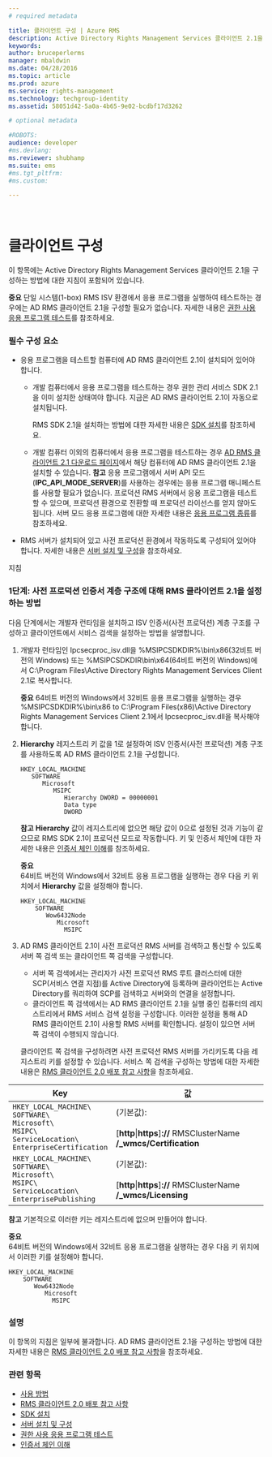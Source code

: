 ```yaml
---
# required metadata

title: 클라이언트 구성 | Azure RMS
description: Active Directory Rights Management Services 클라이언트 2.1을 구성하는 방법에 대한 지침입니다.
keywords:
author: bruceperlerms
manager: mbaldwin
ms.date: 04/28/2016
ms.topic: article
ms.prod: azure
ms.service: rights-management
ms.technology: techgroup-identity
ms.assetid: 58051d42-5a0a-4b65-9e02-bcdbf17d3262

# optional metadata

#ROBOTS:
audience: developer
#ms.devlang:
ms.reviewer: shubhamp
ms.suite: ems
#ms.tgt_pltfrm:
#ms.custom:

---
```


﻿
# 클라이언트 구성

이 항목에는 Active Directory Rights Management Services 클라이언트 2.1을 구성하는 방법에 대한 지침이 포함되어 있습니다.

**중요** 단일 시스템(1-box) RMS ISV 환경에서 응용 프로그램을 실행하여 테스트하는 경우에는 AD RMS 클라이언트 2.1을 구성할 필요가 없습니다. 자세한 내용은 [권한 사용 응용 프로그램 테스트](running-your-first-application.md)를 참조하세요.

 

### 필수 구성 요소

-   응용 프로그램을 테스트할 컴퓨터에 AD RMS 클라이언트 2.1이 설치되어 있어야 합니다.

    -   개발 컴퓨터에서 응용 프로그램을 테스트하는 경우 권한 관리 서비스 SDK 2.1을 이미 설치한 상태여야 합니다. 지금은 AD RMS 클라이언트 2.1이 자동으로 설치됩니다.

        RMS SDK 2.1을 설치하는 방법에 대한 자세한 내용은 [SDK 설치](create-your-first-rights-aware-application.md)를 참조하세요.

    -   개발 컴퓨터 이외의 컴퓨터에서 응용 프로그램을 테스트하는 경우 [AD RMS 클라이언트 2.1 다운로드 페이지](http://www.microsoft.com/en-us/download/details.aspx?id=38396)에서 해당 컴퓨터에 AD RMS 클라이언트 2.1을 설치할 수 있습니다.
        **참고** 응용 프로그램에서 서버 API 모드(**IPC\_API\_MODE\_SERVER**)를 사용하는 경우에는 응용 프로그램 매니페스트를 사용할 필요가 없습니다. 프로덕션 RMS 서버에서 응용 프로그램을 테스트할 수 있으며, 프로덕션 환경으로 전환할 때 프로덕션 라이선스를 얻지 않아도 됩니다. 서버 모드 응용 프로그램에 대한 자세한 내용은 [응용 프로그램 종류](application-types.md)를 참조하세요.

         

-   RMS 서버가 설치되어 있고 사전 프로덕션 환경에서 작동하도록 구성되어 있어야 합니다. 자세한 내용은 [서버 설치 및 구성](how-to-install-and-configure-an-rms-server.md)을 참조하세요.

지침

### 1단계: 사전 프로덕션 인증서 계층 구조에 대해 RMS 클라이언트 2.1을 설정하는 방법

다음 단계에서는 개발자 런타임을 설치하고 ISV 인증서(사전 프로덕션) 계층 구조를 구성하고 클라이언트에서 서비스 검색을 설정하는 방법을 설명합니다.

1.  개발자 런타임인 Ipcsecproc\_isv.dll을 %MSIPCSDKDIR%\\bin\\x86(32비트 버전의 Windows) 또는 %MSIPCSDKDIR\\bin\\x64(64비트 버전의 Windows)에서 C:\\Program Files\\Active Directory Rights Management Services Client 2.1로 복사합니다.

    **중요** 64비트 버전의 Windows에서 32비트 응용 프로그램을 실행하는 경우 %MSIPCSDKDIR%\\bin\\x86 to C:\\Program Files(x86)\\Active Directory Rights Management Services Client 2.1에서 Ipcsecproc\_isv.dll을 복사해야 합니다.

     

2.  **Hierarchy** 레지스트리 키 값을 1로 설정하여 ISV 인증서(사전 프로덕션) 계층 구조를 사용하도록 AD RMS 클라이언트 2.1을 구성합니다.

    ```
    HKEY_LOCAL_MACHINE
       SOFTWARE
          Microsoft
             MSIPC
                Hierarchy DWORD = 00000001
                Data type
                DWORD
    ```

    **참고** **Hierarchy** 값이 레지스트리에 없으면 해당 값이 0으로 설정된 것과 기능이 같으므로 RMS SDK 2.1이 프로덕션 모드로 작동합니다. 키 및 인증서 체인에 대한 자세한 내용은 [인증서 체인 이해](understanding-certificate-chains.md)를 참조하세요.

    **중요**  
    64비트 버전의 Windows에서 32비트 응용 프로그램을 실행하는 경우 다음 키 위치에서 **Hierarchy** 값을 설정해야 합니다.

    ```
    HKEY_LOCAL_MACHINE
        SOFTWARE
           Wow6432Node
              Microsoft
                MSIPC
    ```
     

3.  AD RMS 클라이언트 2.1이 사전 프로덕션 RMS 서버를 검색하고 통신할 수 있도록 서버 쪽 검색 또는 클라이언트 쪽 검색을 구성합니다.

    -   서버 쪽 검색에서는 관리자가 사전 프로덕션 RMS 루트 클러스터에 대한 SCP(서비스 연결 지점)를 Active Directory에 등록하며 클라이언트는 Active Directory를 쿼리하여 SCP를 검색하고 서버와의 연결을 설정합니다.
    -   클라이언트 쪽 검색에서는 AD RMS 클라이언트 2.1을 실행 중인 컴퓨터의 레지스트리에서 RMS 서비스 검색 설정을 구성합니다. 이러한 설정을 통해 AD RMS 클라이언트 2.1이 사용할 RMS 서버를 확인합니다. 설정이 있으면 서버 쪽 검색이 수행되지 않습니다.

    클라이언트 쪽 검색을 구성하려면 사전 프로덕션 RMS 서버를 가리키도록 다음 레지스트리 키를 설정할 수 있습니다. 서비스 쪽 검색을 구성하는 방법에 대한 자세한 내용은 [RMS 클라이언트 2.0 배포 참고 사항](https://TechNet.Microsoft.Com/en-us/library/jj159267(WS.10).aspx)을 참조하세요.

|Key|값|
|---|-----|
|`HKEY_LOCAL_MACHINE\`<br>`SOFTWARE\`<br>`Microsoft\`<br>`MSIPC\`<br>`ServiceLocation\`<br>`EnterpriseCertification`|(기본값):<br><br> [**http**&#124;**https**]**://** RMSClusterName **/_wmcs/Certification**|
|`HKEY_LOCAL_MACHINE\`<br>`SOFTWARE\`<br>`Microsoft\`<br>`MSIPC\`<br>`ServiceLocation\`<br>`EnterprisePublishing`|(기본값):<br><br> [**http**&#124;**https**]**://** RMSClusterName **/_wmcs/Licensing**|


**참고** 기본적으로 이러한 키는 레지스트리에 없으며 만들어야 합니다.
     
**중요**  
    64비트 버전의 Windows에서 32비트 응용 프로그램을 실행하는 경우 다음 키 위치에서 이러한 키를 설정해야 합니다.


    HKEY_LOCAL_MACHINE
        SOFTWARE
           Wow6432Node
              Microsoft
                MSIPC
    

### 설명

이 항목의 지침은 일부에 불과합니다. AD RMS 클라이언트 2.1을 구성하는 방법에 대한 자세한 내용은 [RMS 클라이언트 2.0 배포 참고 사항](https://TechNet.Microsoft.Com/en-us/library/jj159267(WS.10).aspx)을 참조하세요.

### 관련 항목


* [사용 방법](how-to-use-msipc.md)
* [RMS 클라이언트 2.0 배포 참고 사항](https://TechNet.Microsoft.Com/en-us/library/jj159267(WS.10).aspx)
* [SDK 설치](create-your-first-rights-aware-application.md)
* [서버 설치 및 구성](how-to-install-and-configure-an-rms-server.md)
* [권한 사용 응용 프로그램 테스트](running-your-first-application.md)
* [인증서 체인 이해](understanding-certificate-chains.md)
 

 


<!--HONumber=Apr16_HO3-->


